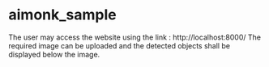 # aimonk_sample

The user may access the website using the link : http://localhost:8000/
The required image can be uploaded and the detected objects shall be displayed below the image. 
